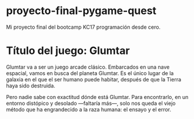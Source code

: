 # proyecto-final-pygame-quest
Mi proyecto final del bootcamp KC17 programación desde cero.
# Título del juego: Glumtar
Glumtar va a ser un juego arcade clásico. Embarcados en una nave espacial, vamos en busca del planeta Glumtar. Es el único lugar de la galaxia en el que el ser humano puede habitar, después de que la Tierra haya sido destruida.

Pero nadie sabe con exactitud dónde está Glumtar. Para encontrarlo, en un entorno distópico y desolado —faltaría más—, solo nos queda el viejo método que ha engrandecido a la raza humana: el ensayo y el error.
